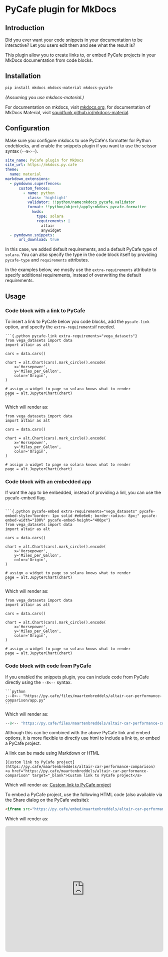 # PyCafe plugin for MkDocs

## Introduction

Did you ever want your code snippets in your documentation to be interactive? Let you users edit them and see what the result is?

This plugin allow you to create links to, or embed PyCafe projects in your MkDocs documentation from code blocks.

## Installation

```bash
pip install mkdocs mkdocs-material mkdocs-pycafe
```

*(Assuming you use mkdocs-material.)*

For documentation on mkdocs, visit [mkdocs.org](https://www.mkdocs.org), for documentation of MkDocs Material, visit [squidfunk.github.io/mkdocs-material](https://squidfunk.github.io/mkdocs-material).

## Configuration

Make sure you configure mkdocs to use PyCafe's formatter for Python codeblocks, and enable the snippets plugin if you want to use the scissor syntax (`--8<--`).

```yaml
site_name: PyCafe plugin for MkDocs
site_url: https://mkdocs.py.cafe
theme:
  name: material
markdown_extensions:
  - pymdownx.superfences:
      custom_fences:
        - name: python
          class: 'highlight'
          validator: !!python/name:mkdocs_pycafe.validator
          format: !!python/object/apply:mkdocs_pycafe.formatter
            kwds:
              type: solara
              requirements: |
                altair
                anywidget
  - pymdownx.snippets:
      url_download: true
```

In this case, we added default requirements, and a default PyCafe type of `solara`. You can also specify the type in the code block itself by providing `pycafe-type` and `requirements` attributes.

In the examples below, we mostly use the `extra-requirements` attribute to specify additional requirements, instead of overwriting the default requirements.


## Usage

### Code block with a link to PyCafe

To insert a link to PyCafe below you code blocks, add the `pycafe-link` option, and specify the `extra-requirements`if needed.

````
```{.python pycafe-link extra-requirements="vega_datasets"}
from vega_datasets import data
import altair as alt

cars = data.cars()

chart = alt.Chart(cars).mark_circle().encode(
    x='Horsepower',
    y='Miles_per_Gallon',
    color='Origin',
)

# assign a widget to page so solara knows what to render
page = alt.JupyterChart(chart)
```
````

Which will render as:

```{.python pycafe-link extra-requirements="vega_datasets"}
from vega_datasets import data
import altair as alt

cars = data.cars()

chart = alt.Chart(cars).mark_circle().encode(
    x='Horsepower',
    y='Miles_per_Gallon',
    color='Origin',
)

# assign a widget to page so solara knows what to render
page = alt.JupyterChart(chart)
```


### Code block with an embedded app

If want the app to be embedded, instead of providing a linl, you can use the pycafe-embed flag.

````

```{.python pycafe-embed extra-requirements="vega_datasets" pycafe-embed-style="border: 1px solid #e6e6e6; border-radius: 8px;" pycafe-embed-width="100%" pycafe-embed-height="400px"}
from vega_datasets import data
import altair as alt

cars = data.cars()

chart = alt.Chart(cars).mark_circle().encode(
    x='Horsepower',
    y='Miles_per_Gallon',
    color='Origin',
)

# assign a widget to page so solara knows what to render
page = alt.JupyterChart(chart)
```
````

Which will render as:

```{.python pycafe-embed extra-requirements="vega_datasets" pycafe-embed-style="border: 1px solid #e6e6e6; border-radius: 8px;" pycafe-embed-width="100%" pycafe-embed-height="400px"}
from vega_datasets import data
import altair as alt

cars = data.cars()

chart = alt.Chart(cars).mark_circle().encode(
    x='Horsepower',
    y='Miles_per_Gallon',
    color='Origin',
)

# assign a widget to page so solara knows what to render
page = alt.JupyterChart(chart)
```


### Code block with code from PyCafe

If you enabled the snippets plugin, you can include code from PyCafe directly using the `--8<--` syntax.

````
```python
;--8<-- "https://py.cafe/files/maartenbreddels/altair-car-performance-comparison/app.py"
```
````

Which will render as:

```python
--8<-- "https://py.cafe/files/maartenbreddels/altair-car-performance-comparison/app.py"
```

Although this can be combined with the above PyCafe link and embed options, it is more flexible to directly use
html to include a link to, or embed a PyCafe project.

A link can be made using Markdown or HTML
```
[Custom link to PyCafe project](https://py.cafe/maartenbreddels/altair-car-performance-comparison)
<a href="https://py.cafe/maartenbreddels/altair-car-performance-comparison" target="_blank">Custom link to PyCafe project</a>
```

Which will render as: <a href="https://py.cafe/maartenbreddels/altair-car-performance-comparison" target="_blank">Custom link to PyCafe project</a>

To embed a PyCafe project, use the following HTML code (also available via the Share dialog on the PyCafe website):
```html
<iframe src="https://py.cafe/embed/maartenbreddels/altair-car-performance-comparison?theme=light&linkToApp=false" width="100%" height="400px" style="border: 1px solid #e6e6e6; border-radius: 8px;"></iframe>
```
Which will render as:


<iframe src="https://py.cafe/embed/maartenbreddels/altair-car-performance-comparison?theme=light&linkToApp=false" width="100%" height="400px" style="border: 1px solid #e6e6e6; border-radius: 8px;"></iframe>
